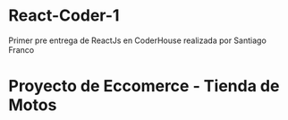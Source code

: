 # React-Coder-1
Primer pre entrega de ReactJs en CoderHouse realizada por Santiago Franco
# Proyecto de Eccomerce - Tienda de Motos
